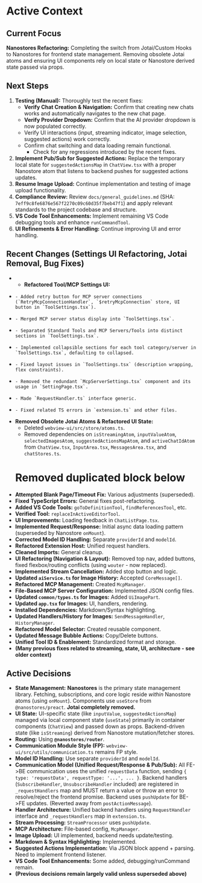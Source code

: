 # Active Context

## Current Focus
**Nanostores Refactoring:** Completing the switch from Jotai/Custom Hooks to Nanostores for frontend state management. Removing obsolete Jotai atoms and ensuring UI components rely on local state or Nanostore derived state passed via props.

## Next Steps
1.  **Testing (Manual):** Thoroughly test the recent fixes:
    *   **Verify Chat Creation & Navigation:** Confirm that creating new chats works and automatically navigates to the new chat page.
    *   **Verify Provider Dropdown:** Confirm that the AI provider dropdown is now populated correctly.
    *   Verify UI interactions (input, streaming indicator, image selection, suggested actions) work correctly.
    *   Confirm chat switching and data loading remain functional.
          *   Check for any regressions introduced by the recent fixes.
2.  **Implement Pub/Sub for Suggested Actions:** Replace the temporary local state for `suggestedActionsMap` in `ChatView.tsx` with a proper Nanostore atom that listens to backend pushes for suggested actions updates.
3.  **Resume Image Upload:** Continue implementation and testing of image upload functionality.
4.  **Compliance Review:** Review `docs/general_guidelines.md` (SHA: `7eff9c8fe6876e567f2270c09c60d35f7beb47f1`) and apply relevant standards to the project codebase and structure.
5.  **VS Code Tool Enhancements:** Implement remaining VS Code debugging tools and enhance `runCommandTool`.
6.  **UI Refinements & Error Handling:** Continue improving UI and error handling.

## Recent Changes (Settings UI Refactoring, Jotai Removal, Bug Fixes)
+ - **Refactored Tool/MCP Settings UI:**
+     - Added retry button for MCP server connections (`RetryMcpConnectionHandler`, `$retryMcpConnection` store, UI button in `ToolSettings.tsx`).
+     - Merged MCP server status display into `ToolSettings.tsx`.
+     - Separated Standard Tools and MCP Servers/Tools into distinct sections in `ToolSettings.tsx`.
+     - Implemented collapsible sections for each tool category/server in `ToolSettings.tsx`, defaulting to collapsed.
+     - Fixed layout issues in `ToolSettings.tsx` (description wrapping, flex constraints).
+     - Removed the redundant `McpServerSettings.tsx` component and its usage in `SettingPage.tsx`.
+     - Made `RequestHandler.ts` interface generic.
+     - Fixed related TS errors in `extension.ts` and other files.
 - **Removed Obsolete Jotai Atoms & Refactored UI State:**
      - Deleted `webview-ui/src/store/atoms.ts`.
      - Removed dependencies on `isStreamingAtom`, `inputValueAtom`, `selectedImagesAtom`, `suggestedActionsMapAtom`, and `activeChatIdAtom` from `ChatView.tsx`, `InputArea.tsx`, `MessagesArea.tsx`, and `chatStores.ts`.
      # Removed duplicated block below
- **Attempted Blank Page/Timeout Fix:** Various adjustments (superseded).
- **Fixed TypeScript Errors:** General fixes post-refactoring.
- **Added VS Code Tools:** `goToDefinitionTool`, `findReferencesTool`, etc.
- **Verified Tool:** `replaceInActiveEditorTool`.
- **UI Improvements:** Loading feedback in `ChatListPage.tsx`.
- **Implemented Request/Response:** Initial async data loading pattern (superseded by Nanostore `onMount`).
- **Corrected Model ID Handling:** Separate `providerId` and `modelId`.
- **Refactored Extension Host:** Unified request handlers.
- **Cleaned Imports:** General cleanup.
- **UI Refactoring (Navigation & Layout):** Removed top nav, added buttons, fixed flexbox/routing conflicts (using `wouter` - now replaced).
- **Implemented Stream Cancellation:** Added stop button and logic.
- **Updated `aiService.ts` for Image History:** Accepted `CoreMessage[]`.
- **Refactored MCP Management:** Created `McpManager`.
- **File-Based MCP Server Configuration:** Implemented JSON config files.
- **Updated `common/types.ts` for Images:** Added `UiImagePart`.
- **Updated `app.tsx` for Images:** UI, handlers, rendering.
- **Installed Dependencies:** Markdown/Syntax highlighting.
- **Updated Handlers/History for Images:** `SendMessageHandler`, `HistoryManager`.
- **Refactored Model Selector:** Created reusable component.
- **Updated Message Bubble Actions:** Copy/Delete buttons.
- **Unified Tool ID & Enablement:** Standardized format and storage.
- **(Many previous fixes related to streaming, state, UI, architecture - see older context)**

## Active Decisions
- **State Management:** **Nanostores** is the primary state management library. Fetching, subscriptions, and core logic reside *within* Nanostore atoms (using `onMount`). Components use `useStore` from `@nanostores/preact`. **Jotai completely removed.**
- **UI State:** UI-specific state (like `inputValue`, `suggestedActionsMap`) managed via local component state (`useState`) primarily in container components (`ChatView`) and passed down as props. Backend-driven state (like `isStreaming`) derived from Nanostore mutation/fetcher stores.
- **Routing:** Using **`@nanostores/router`**.
- **Communication Module Style (FP):** `webview-ui/src/utils/communication.ts` remains FP style.
- **Model ID Handling:** Use separate `providerId` and `modelId`.
- **Communication Model (Unified Request/Response & Pub/Sub):** All FE->BE communication uses the unified `requestData` function, sending `{ type: 'requestData', requestType: '...', ... }`. Backend handlers (`SubscribeHandler`, `UnsubscribeHandler` included) are registered in `_requestHandlers` map and MUST return a value or throw an error to resolve/reject the frontend promise. Backend uses `pushUpdate` for BE->FE updates. (Reverted away from `postActionMessage`).
- **Handler Architecture:** Unified backend handlers using `RequestHandler` interface and `_requestHandlers` map in `extension.ts`.
- **Stream Processing:** `StreamProcessor` uses `pushUpdate`.
- **MCP Architecture:** File-based config, `McpManager`.
- **Image Upload:** UI implemented, backend needs update/testing.
- **Markdown & Syntax Highlighting:** Implemented.
- **Suggested Actions Implementation:** Via JSON block append + parsing. Need to implement frontend listener.
- **VS Code Tool Enhancements:** Some added, debugging/runCommand remain.
- **(Previous decisions remain largely valid unless superseded above)**
